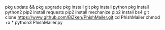 
pkg update && pkg upgrade
pkg install git
pkg install python
pkg install python2
pip2 install requests
pip2 install mechanize
pip2 install bs4
git clone https://www.github.com/BiZken/PhishMailer.git
cd PhishMailer
chmod +x *
python3 PhishMailer.py
